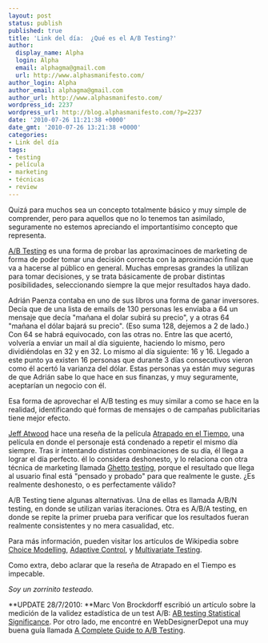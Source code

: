 ```yaml
---
layout: post
status: publish
published: true
title: 'Link del día:  ¿Qué es el A/B Testing?'
author:
  display_name: Alpha
  login: Alpha
  email: alphagma@gmail.com
  url: http://www.alphasmanifesto.com/
author_login: Alpha
author_email: alphagma@gmail.com
author_url: http://www.alphasmanifesto.com/
wordpress_id: 2237
wordpress_url: http://blog.alphasmanifesto.com/?p=2237
date: '2010-07-26 11:21:38 +0000'
date_gmt: '2010-07-26 13:21:38 +0000'
categories:
- Link del día
tags:
- testing
- película
- marketing
- técnicas
- review
---
```


Quizá para muchos sea un concepto totalmente básico y muy simple de comprender, pero para aquellos que no lo tenemos tan asimilado, seguramente no estemos apreciando el importantísimo concepto que representa.

[A/B Testing](http://en.wikipedia.org/wiki/A/B_testing) es una forma de probar las aproximacinoes de marketing de forma de poder tomar una decisión correcta con la aproximación final que va a hacerse al público en general. Muchas empresas grandes la utilizan para tomar decisiones, y se trata básicamente de probar distintas posibilidades, seleccionando siempre la que mejor resultados haya dado.

Adrián Paenza contaba en uno de sus libros una forma de ganar inversores. Decía que de una lista de emails de 130 personas les envíaba a 64 un mensaje que decía "mañana el dolar subirá su precio", y a otras 64 "mañana el dólar bajará su precio". (Eso suma 128, dejemos a 2 de lado.) Con 64 se habrá equivocado, con las otras no. Entre las que acertó, volvería a enviar un mail al día siguiente, haciendo lo mismo, pero dividiéndolas en 32 y en 32. Lo mismo al día siguiente: 16 y 16. Llegado a este punto ya existen 16 personas que durante 3 días consecutivos vieron como él acertó la varianza del dólar. Estas personas ya están muy seguras de que Adrián sabe lo que hace en sus finanzas, y muy seguramente, aceptarían un negocio con él.

Esa forma de aprovechar el A/B testing es muy similar a como se hace en la realidad, identificando qué formas de mensajes o de campañas publicitarias tiene mejor efecto.

[Jeff Atwood](http://www.codinghorror.com/blog/2010/07/groundhog-day-or-the-problem-with-ab-testing.html) hace una reseña de la película [Atrapado en el Tiempo](http://www.imdb.com/title/tt0107048/), una película en donde el personaje está condenado a repetir el mismo día siempre. Tras ir intentando distintas combinaciones de su día, él llega a lograr el día perfecto. él lo considera deshonesto, y lo relaciona con otra técnica de marketing llamada [Ghetto testing](http://grattisfaction.com/2010/01/how-zynga-does-customer-development-minimum-viable-product/), porque el resultado que llega al usuario final está "pensado y probado" para que realmente le guste.  ¿Es realmente deshonesto, o es perfectamente válido?

A/B Testing tiene algunas alternativas. Una de ellas es llamada A/B/N testing, en donde se utilizan varias iteraciones. Otra es A/B/A testing, en donde se repite la primer prueba para verificar que los resultados fueran realmente consistentes y no mera casualidad, etc.

Para más información, pueden visitar los artículos de Wikipedia sobre [Choice Modelling](http://en.wikipedia.org/wiki/Choice_Modelling), [Adaptive Control](http://en.wikipedia.org/wiki/Adaptive_control), y [Multivariate Testing](http://en.wikipedia.org/wiki/Multivariate_testing).

Como extra, debo aclarar que la reseña de Atrapado en el Tiempo es impecable.

_Soy un zorrinito testeado._

**UPDATE 28/7/2010: **Marc Von Brockdorff escribió un artículo sobre la medición de la validez estadística de un test A/B: [AB testing Statistical Significance](http://www.marcvonbrockdorff.com/testing/ab-testing-statistical-significance/). Por otro lado, me encontré en WebDesignerDepot una muy buena guía llamada [A Complete Guide to A/B Testing](http://www.webdesignerdepot.com/2010/07/a-complete-guide-to-ab-testing/).
